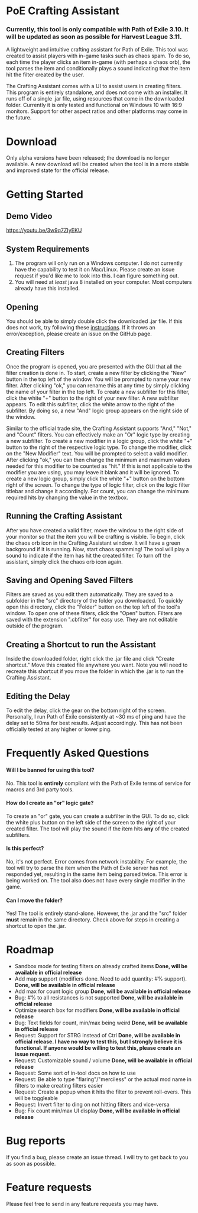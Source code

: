 # PoE Crafting Assistant
### **Currently, this tool is only compatible with Path of Exile 3.10. It will be updated as soon as possible for Harvest League 3.11.**

A lightweight and intuitive crafting assistant for Path of Exile. This tool was created to assist players with in-game tasks such as chaos spam. To do so, each time the player clicks an item in-game (with perhaps a chaos orb), the tool parses the item and conditionally plays a sound indicating that the item hit the filter created by the user.

The Crafting Assistant comes with a UI to assist users in creating filters. This program is entirely standalone, and does not come with an installer. It runs off of a single .jar file, using resources that come in the downloaded folder. Currently it is only tested and functional on Windows 10 with 16:9 monitors. Support for other aspect ratios and other platforms may come in the future.

# Download
Only alpha versions have been released; the download is no longer available. A new download will be created when the tool is in a more stable and improved state for the official release.

# Getting Started

## Demo Video
https://youtu.be/3w9q7ZIyEKU

## System Requirements
1. The program will only run on a Windows computer. I do not currently have the capability to test it on Mac/Linux. Please create an issue request if you'd like me to look into this. I can figure something out.
2. You will need at *least* java 8 installed on your computer. Most computers already have this installed.

## Opening
You should be able to simply double click the downloaded .jar file. If this does not work, try following these [instructions](https://imgur.com/a/hBRzCT5 "Instructions"). If it throws an error/exception, please create an issue on the GitHub page.

## Creating Filters
Once the program is opened, you are presented with the GUI that all the filter creation is done in. To start, create a new filter by clicking the "New" button in the top left of the window. You will be prompted to name your new filter. After clicking "ok," you can rename this at any time by simply clicking the name of your filter in the top left. To create a new subfilter for this filter, click the white "+" button to the right of your new filter. A new subfilter appears. To edit this subfilter, click the white arrow to the right of the subfilter. By doing so, a new "And" logic group appears on the right side of the window.

Similar to the official trade site, the Crafting Assistant supports "And," "Not," and "Count" filters. You can effectively make an "Or" logic type by creating a new subfilter. To create a new modifier in a logic group, click the white "+" button to the right of the respective logic type. To change the modifier, click on the "New Modifier" text. You will be prompted to select a valid modifier. After clicking "ok," you can then change the minimum and maximum values needed for this modifier to be counted as "hit." If this is not applicable to the modifier you are using, you may leave it blank and it will be ignored. To create a new logic group, simply click the white "+" button on the bottom right of the screen. To change the type of logic filter, click on the logic filter titlebar and change it accordingly. For count, you can change the minimum required hits by changing the value in the textbox.

## Running the Crafting Assistant
After you have created a valid filter, move the window to the right side of your monitor so that the item you will be crafting is visible. To begin, click the chaos orb icon in the Crafting Assistant window. It will have a green background if it is running. Now, start chaos spamming! The tool will play a sound to indicate if the item has hit the created filter. To turn off the assistant, simply click the chaos orb icon again.

## Saving and Opening Saved Filters
Filters are saved as you edit them automatically. They are saved to a subfolder in the "src" directory of the folder you downloaded. To quickly open this directory, click the "Folder" button on the top left of the tool's window. To open one of these filters, click the "Open" button. Filters are saved with the extension ".cbfilter" for easy use. They are not editable outside of the program.

## Creating a Shortcut to run the Assistant
Inside the downloaded folder, right click the .jar file and click "Create shortcut." Move this created file anywhere you want. Note you will need to recreate this shortcut if you move the folder in which the .jar is to run the Crafting Assistant.

## Editing the Delay
To edit the delay, click the gear on the bottom right of the screen. Personally, I run Path of Exile consistently at ~30 ms of ping and have the delay set to 50ms for best results. Adjust accordingly. This has not been officially tested at any higher or lower ping.

# Frequently Asked Questions

#### Will I be banned for using this tool?
No. This tool is **entirely** compliant with the Path of Exile terms of service for macros and 3rd party tools.

#### How do I create an "or" logic gate?
To create an "or" gate, you can create a subfilter in the GUI. To do so, click the white plus button on the left side of the screen to the right of your created filter. The tool will play the sound if the item hits **any** of the created subfilters.

#### Is this perfect?
No, it's not perfect. Error comes from network instability. For example, the tool will try to parse the item when the Path of Exile server has not responded yet, resulting in the same item being parsed twice. This error is being worked on. The tool also does not have every single modifier in the game.

#### Can I move the folder?
Yes! The tool is entirely stand-alone. However, the .jar and the "src" folder **must** remain in the same directory. Check above for steps in creating a shortcut to open the .jar.

# Roadmap
- Sandbox mode for testing filters on already crafted items **Done, will be available in official release**
- Add map support (modifiers done. Need to add quantity: #% support). **Done, will be available in official release**
- Add max for count logic group **Done, will be available in official release**
- Bug: #% to all resistances is not supported **Done, will be available in official release**
- Optimize search box for modifiers **Done, will be available in official release**
- Bug: Text fields for count, min/max being weird **Done, will be available in official release**
- Request: Support for STRG instead of Ctrl **Done, will be available in official release. I have no way to test this, but I strongly believe it is functional. If anyone would be willing to test this, please create an issue request.**
- Request: Customizable sound / volume **Done, will be available in official release**
- Request: Some sort of in-tool docs on how to use
- Request: Be able to type "flaring"/"merciless" or the actual mod name in filters to make creating filters easier
- Request: Create a popup when it hits the filter to prevent roll-overs. This will be toggleable
- Request: Invert filter to ding on not hitting filters and vice-versa
- Bug: Fix count min/max UI display **Done, will be available in official release**


# Bug reports
If you find a bug, please create an issue thread. I will try to get back to you as soon as possible.

# Feature requests
Please feel free to send in any feature requests you may have.

